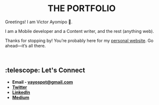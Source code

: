 <h1 align="center">THE PORTFOLIO</h1>

Greetings! I am Victor Ayomipo :bust_in_silhouette:.

I am a Mobile developer and a Content writer, and the rest (anything web). 

Thanks for stopping by! You’re probably here for my [personal website](https://vayospot.github.io/portfolio/). Go ahead—it’s all there.

  &nbsp; &nbsp;

<h2 align="ceter">:telescope: Let's Connect</h2>

- **Email - vayospot@gmail.com**
- **[Twitter](https://twitter.com/vayospot)**
- **[LinkedIn](https://www.linkedin.com/in/vayospot)**
- **[Medium](https://medium.com/@vayospot)**


